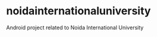 noidainternationaluniversity
============================

Android project related to Noida International University
